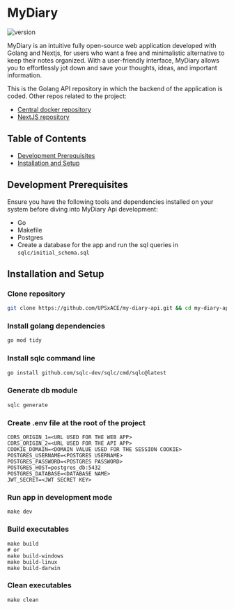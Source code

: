# MyDiary

![version](https://img.shields.io/badge/version-v1.0.1--alpha-blue)

MyDiary is an intuitive fully open-source web application developed with Golang and Nextjs, for users who want a free and minimalistic alternative to keep their notes organized.
With a user-friendly interface, MyDiary allows you to effortlessly jot down and save your thoughts, ideas, and important information.

This is the Golang API repository in which the backend of the application is coded.
Other repos related to the project:

- [Central docker repository](https://github.com/UPSxACE/my-diary)
- [NextJS repository](https://github.com/UPSxACE/my-diary-web)

## Table of Contents

- [Development Prerequisites](#development-prerequisites)
- [Installation and Setup](#installation-and-setup)

## Development Prerequisites

Ensure you have the following tools and dependencies installed on your system before diving into MyDiary Api development:

- Go
- Makefile
- Postgres
- Create a database for the app and run the sql queries in `sqlc/initial_schema.sql`

## Installation and Setup

### Clone repository

```bash
git clone https://github.com/UPSxACE/my-diary-api.git && cd my-diary-api
```

### Install golang dependencies

```bash
go mod tidy
```

### Install sqlc command line

```bash
go install github.com/sqlc-dev/sqlc/cmd/sqlc@latest
```

### Generate db module

```bash
sqlc generate
```

### Create .env file at the root of the project

```env
CORS_ORIGIN_1=<URL USED FOR THE WEB APP>
CORS_ORIGIN_2=<URL USED FOR THE API APP>
COOKIE_DOMAIN=<DOMAIN VALUE USED FOR THE SESSION COOKIE>
POSTGRES_USERNAME=<POSTGRES USERNAME>
POSTGRES_PASSWORD=<POSTGRES PASSWORD>
POSTGRES_HOST=postgres_db:5432
POSTGRES_DATABASE=<DATABASE NAME>
JWT_SECRET=<JWT SECRET KEY>
```

### Run app in development mode

```
make dev
```

### Build executables

```
make build
# or
make build-windows
make build-linux
make build-darwin
```

### Clean executables

```
make clean
```
